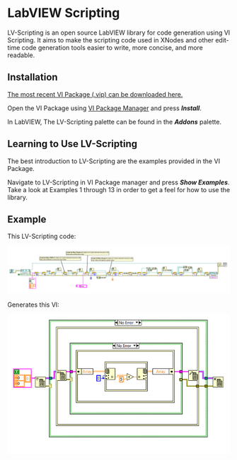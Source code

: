 LabVIEW Scripting
=================

LV-Scripting is an open source LabVIEW library for code generation using VI Scripting. It aims to make the scripting code used in XNodes and other edit-time code generation tools easier to write, more concise, and more readable.

Installation
------------

[The most recent VI Package (.vip) can be downloaded here.](https://github.com/DBTaylor)

Open the VI Package using [VI Package Manager](http://vipm.jki.net/) and press ***Install***.

In LabVIEW, The LV-Scripting palette can be found in the ***Addons*** palette.

Learning to Use LV-Scripting
----------------------------

The best introduction to LV-Scripting are the examples provided in the VI Package.

Navigate to LV-Scripting in VI Package manager and press ***Show Examples***. Take a look at Examples 1 through 13 in order to get a feel for how to use the library.

Example
-------

This LV-Scripting code:

![LV-Scripting Code](/images/example-code.png?raw=true)

Generates this VI:

![LV-Scripting Output](/images/example-output.png?raw=true)




 